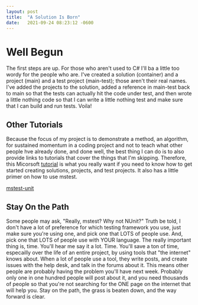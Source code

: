 ```yaml
---
layout: post
title:  "A Solution Is Born"
date:   2021-09-24 08:23:12 -0600
---
```


# Well Begun
The first steps are up. For those who aren't used to C# I'll ba a little too wordy for the people who are. I've created a solution (container) and a project (main) and a test project (main-test); those aren't their real names. I've added the projects to the solution, added a reference in main-test back to main so that the tests can actually hit the code under test, and then wrote a little nothing code so that I can write a little nothing test and make sure that I can build and run tests. Voila!

## Other Tutorials
Because the focus of my project is to demonstrate a method, an algorithm, for sustained momentum in a coding project and not to teach what other people hve already done, and done well, the best thing I can do is to also provide links to tutorials that cover the things that I'm skipping. Therefore, this Micorsoft [tutorial](mstest-unit) is what you really want if you need to know how to get started creating solutions, projects, and test projects. It also has a little primer on how to use mstest.

[mstest-unit](https://docs.microsoft.com/en-us/dotnet/core/testing/unit-testing-with-mstest)

## Stay On the Path
Some people may ask, "Really, mstest? Why not NUnit?" Truth be told, I don't have a lot of preference for which testing framework you use, just make sure you're using one, and pick one that LOTS of people use. And, pick one that LOTS of people use with YOUR language. The really important thing is, time. You'll hear me say it a lot. Time. You'll save a ton of time, especailly over the life of an entire project, by using tools that "the internet" knows about. When a lot of people use a tool, they write posts, and create issues with the help desk, and talk in the forums about it. This means other people are probably having the problem you'll have next week. Probably only one in one hundred people will post about it, and you need thousands of people so that you're not searching for the ONE page on the internet that will help you. Stay on the path, the grass is beaten down, and the way forward is clear.  
